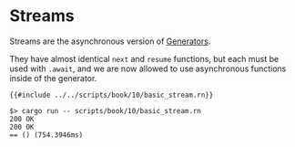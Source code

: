 # Streams

Streams are the asynchronous version of [Generators](./7_generators.md).

They have almost identical `next` and `resume` functions, but each must be used
with `.await`, and we are now allowed to use asynchronous functions inside of
the generator.

```rust,noplayground
{{#include ../../scripts/book/10/basic_stream.rn}}
```

```text
$> cargo run -- scripts/book/10/basic_stream.rn
200 OK
200 OK
== () (754.3946ms)
```
